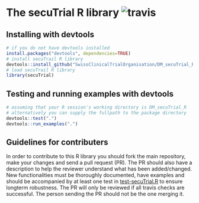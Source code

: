 # The secuTrial R library ![travis](https://travis-ci.com/SwissClinicalTrialOrganisation/DM_secuTrial_R.svg?branch=master)

## Installing with devtools

``` R
# if you do not have devtools installed
install.packages("devtools", dependencies=TRUE)
# install secuTrail R library
devtools::install_github("SwissClinicalTrialOrganisation/DM_secuTrial_R")
# load secuTrail R library
library(secuTrial)
```
## Testing and running examples with devtools

``` R
# assuming that your R session's working directory is DM_secuTrial_R
# alternatively you can supply the fullpath to the package directory
devtools::test(".")
devtools::run_examples(".")
```

## Guidelines for contributers

In order to contribute to this R library you should fork the main repository, make your changes and send a pull request (PR). 
The PR should also have a description to help the reviewer understand what has been added/changed. 
New functionalities must be thoroughly documented, have examples and should be accompanied by at least one 
test in [test-secuTrial.R](tests/testthat/test-secuTrial.R) to ensure longterm robustness.
The PR will only be reviewed if all travis checks are successful. The person sending the PR should not be 
the one merging it.

